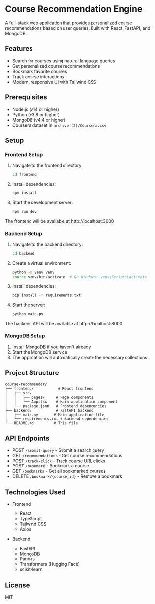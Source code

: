 # Course Recommendation Engine

A full-stack web application that provides personalized course recommendations based on user queries. Built with React, FastAPI, and MongoDB.

## Features

- Search for courses using natural language queries
- Get personalized course recommendations
- Bookmark favorite courses
- Track course interactions
- Modern, responsive UI with Tailwind CSS

## Prerequisites

- Node.js (v14 or higher)
- Python (v3.8 or higher)
- MongoDB (v4.4 or higher)
- Coursera dataset in `archive (2)/Coursera.csv`

## Setup

### Frontend Setup

1. Navigate to the frontend directory:
   ```bash
   cd frontend
   ```

2. Install dependencies:
   ```bash
   npm install
   ```

3. Start the development server:
   ```bash
   npm run dev
   ```

The frontend will be available at http://localhost:3000

### Backend Setup

1. Navigate to the backend directory:
   ```bash
   cd backend
   ```

2. Create a virtual environment:
   ```bash
   python -m venv venv
   source venv/bin/activate  # On Windows: venv\Scripts\activate
   ```

3. Install dependencies:
   ```bash
   pip install -r requirements.txt
   ```

4. Start the server:
   ```bash
   python main.py
   ```

The backend API will be available at http://localhost:8000

### MongoDB Setup

1. Install MongoDB if you haven't already
2. Start the MongoDB service
3. The application will automatically create the necessary collections

## Project Structure

```
course-recommender/
├── frontend/           # React frontend
│   ├── src/
│   │   ├── pages/     # Page components
│   │   └── App.tsx    # Main application component
│   └── package.json   # Frontend dependencies
├── backend/           # FastAPI backend
│   ├── main.py       # Main application file
│   └── requirements.txt # Backend dependencies
└── README.md         # This file
```

## API Endpoints

- POST `/submit-query` - Submit a search query
- GET `/recommendations` - Get course recommendations
- POST `/track-click` - Track course URL clicks
- POST `/bookmark` - Bookmark a course
- GET `/bookmarks` - Get all bookmarked courses
- DELETE `/bookmark/{course_id}` - Remove a bookmark

## Technologies Used

- Frontend:
  - React
  - TypeScript
  - Tailwind CSS
  - Axios

- Backend:
  - FastAPI
  - MongoDB
  - Pandas
  - Transformers (Hugging Face)
  - scikit-learn

## License

MIT 